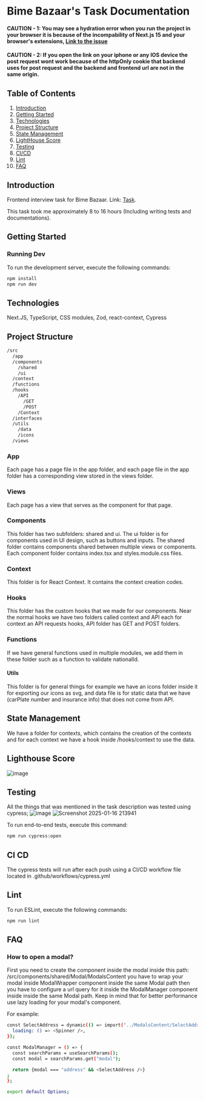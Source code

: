 # Bime Bazaar's Task Documentation

#### CAUTION - 1: You may see a hydration error when you run the project in your browser it is because of the incompability of Next.js 15 and your browser's extensions, [Link to the issue](https://www.reddit.com/r/nextjs/comments/1gabiqn/hydration_error_when_installing_nextjs_15/?rdt=46729) 

#### CAUTION - 2: If you open the link on your iphone or any IOS device the post request wont work because of the httpOnly cookie that backend uses for post request and the backend and frontend url are not in the same origin.

## Table of Contents

1. [Introduction](#introduction)
2. [Getting Started](#getting-started)
3. [Technologies](#technologies)
4. [Project Structure](#project-structure)
5. [State Management](#state-management)
6. [LightHouse Score](#lighthouse-score)
7. [Testing](#testing)
8. [CI/CD](#ci-cd)
9. [Lint](#lint)
10. [FAQ](#faq)

## Introduction

Frontend interview task for Bime Bazaar.
Link: [Task](https://bime-bazaar.vercel.app/).

This task took me approximately 8 to 16 hours (Including writing tests and documentations).

## Getting Started

### Running Dev

To run the development server, execute the following commands:

```sh
npm install
npm run dev
```

## Technologies
Next.JS, TypeScript, CSS modules, Zod, react-context, Cypress

## Project Structure


```sh
/src
  /app
  /components
    /shared
    /ui
  /context  
  /functions
  /hooks
    /API
      /GET
      /POST
    /Context
  /interfaces  
  /utils
    /data
    /icons
  /views
```

### App

Each page has a page file in the app folder, and each page file in the app folder has a corresponding view stored in the views folder.

### Views

Each page has a view that serves as the component for that page.

### Components

This folder has two subfolders: shared and ui. The ui folder is for components used in UI design, such as buttons and inputs. The shared folder contains components shared between multiple views or components. Each component folder contains index.tsx and styles.module.css files.

### Context

This folder is for React Context. It contains the context creation codes.

### Hooks

This folder has the custom hooks that we made for our components. Near the normal hooks we have two folders called context and API each for context an API requests hooks, API folder has GET and POST folders.

### Functions

If we have general functions used in multiple modules, we add them in these folder such as a function to validate nationalId.

#### Utils

This folder is for general things for example we have an icons folder inside it for exporting our icons as svg, and data file is for static data that we have (carPlate number and insurance info) that does not come from API.

## State Management

We have a folder for contexts, which contains the creation of the contexts and for each context we have a hook inside /hooks/context to use the data.

## Lighthouse Score

![image](https://github.com/user-attachments/assets/e0eb1669-4376-4de3-bfe6-6b3f570c078b)


## Testing

All the things that was mentioned in the task description was tested using cypress;
![image](https://github.com/user-attachments/assets/aad7dbde-7894-48e0-949e-3272c37dbe86)
![Screenshot 2025-01-16 213941](https://github.com/user-attachments/assets/dd7904a7-14b8-468e-a4fb-29be67945b50)



To run end-to-end tests, execute this command:

```sh
npm run cypress:open
```

## CI CD
The cypress tests will run after each push using a CI/CD workflow file located in .github/workflows/cypress.yml

## Lint
To run ESLint, execute the following commands:

```sh
npm run lint
```

## FAQ
### How to open a modal?
First you need to create the component inside the modal inside this path: /src/components/shared/Modal/ModalsContent you have to wrap your modal inside ModalWrapper component inside the same Modal path then you have to configure a url query for it inside the ModalManager component inside inside the same Modal path. Keep in mind that for better performance use lazy loading for your modal's component.

For example: 
```sh
const SelectAddress = dynamic(() => import("../ModalsContent/SelectAddress"), {
  loading: () => <Spinner />,
});

const ModalManager = () => {
  const searchParams = useSearchParams();
  const modal = searchParams.get("modal");

  return {modal === "address" && <SelectAddress />}
;
};

export default Options;
```
